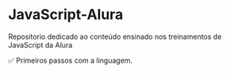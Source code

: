 # JavaScript-Alura
  Repositorio  dedicado ao conteúdo ensinado nos treinamentos de JavaScript da Alura

✅ Primeiros passos com a linguagem.
